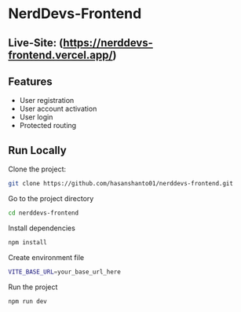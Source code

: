 # NerdDevs-Frontend

## Live-Site: (https://nerddevs-frontend.vercel.app/)

## Features

- User registration
- User account activation
- User login
- Protected routing

## Run Locally

Clone the project:

```bash
git clone https://github.com/hasanshanto01/nerddevs-frontend.git
```

Go to the project directory

```bash
cd nerddevs-frontend
```

Install dependencies

```bash
npm install
```

Create environment file

```bash
VITE_BASE_URL=your_base_url_here
```

Run the project

```bash
npm run dev
```
